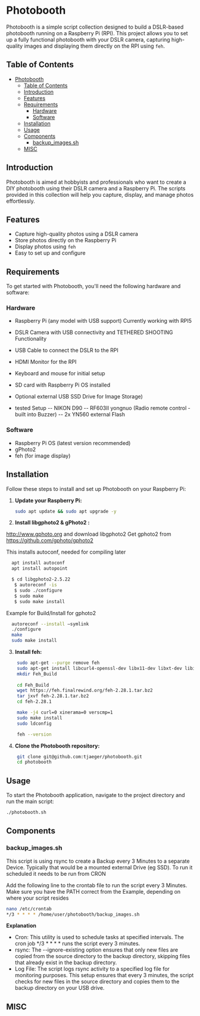 # Photobooth

Photobooth is a simple script collection designed to build a DSLR-based photobooth running on a Raspberry Pi (RPI). This project allows you to set up a fully functional photobooth with your DSLR camera, capturing high-quality images and displaying them directly on the RPI using `feh`.

## Table of Contents

- [Photobooth](#photobooth)
  - [Table of Contents](#table-of-contents)
  - [Introduction](#introduction)
  - [Features](#features)
  - [Requirements](#requirements)
    - [Hardware](#hardware)
    - [Software](#software)
  - [Installation](#installation)
  - [Usage](#usage)
  - [Components](#components)
    - [backup\_images.sh](#backup_imagessh)
  - [MISC](#misc)

## Introduction

Photobooth is aimed at hobbyists and professionals who want to create a DIY photobooth using their DSLR camera and a Raspberry Pi. The scripts provided in this collection will help you capture, display, and manage photos effortlessly.

## Features

- Capture high-quality photos using a DSLR camera
- Store photos directly on the Raspberry Pi
- Display photos using `feh`
- Easy to set up and configure

## Requirements

To get started with Photobooth, you'll need the following hardware and software:

### Hardware

- Raspberry Pi (any model with USB support)
  Currently working with RPI5
- DSLR Camera with USB connectivity and TETHERED SHOOTING Functionality
- USB Cable to connect the DSLR to the RPI
- HDMI Monitor for the RPI
- Keyboard and mouse for initial setup
- SD card with Raspberry Pi OS installed
- Optional external USB SSD Drive for Image Storage)

- tested Setup
-- NIKON D90
-- RF603II yongnuo (Radio remote control - built into Buzzer)
-- 2x YN560 external Flash

### Software

- Raspberry Pi OS (latest version recommended)
- gPhoto2
- feh (for image display)

## Installation

Follow these steps to install and set up Photobooth on your Raspberry Pi:

1. **Update your Raspberry Pi:**
    ```sh
    sudo apt update && sudo apt upgrade -y
    ```

2. **Install libgphoto2 & gPhoto2 :**

http://www.gphoto.org and download libgphoto2
Get gphoto2 from https://github.com/gphoto/gphoto2

This installs autoconf, needed for compiling later
```sh
  apt install autoconf
  apt install autopoint
```

```sh
  $ cd libgphoto2-2.5.22
   $ autoreconf -is
   $ sudo ./configure
   $ sudo make
   $ sudo make install
```
Example for Build/Install for gphoto2
```sh
  autoreconf --install —symlink
  ./configure
  make
  sudo make install
```

3. **Install feh:**
```sh
    sudo apt-get --purge remove feh
    sudo apt-get install libcurl4-openssl-dev libx11-dev libxt-dev libimlib2-dev libxinerama-dev libjpeg-progs libpng-dev libexif-dev libexif12
    mkdir Feh_Build
    
    cd Feh_Build
    wget https://feh.finalrewind.org/feh-2.28.1.tar.bz2
    tar jxvf feh-2.28.1.tar.bz2
    cd feh-2.28.1

    make -j4 curl=0 xinerama=0 verscmp=1
    sudo make install
    sudo ldconfig

    feh --version
```

4. **Clone the Photobooth repository:**
```sh
    git clone git@github.com:tjaeger/photobooth.git
    cd photobooth
```

## Usage

To start the Photobooth application, navigate to the project directory and run the main script:

```sh
./photobooth.sh
```

## Components

### backup_images.sh

This script is using rsync to create a Backup every 3 Minutes to a separate Device. Typically that would be a mounted external Drive (eg SSD).
To run it scheduled it needs to be run from CRON

Add the following line to the crontab file to run the script every 3 Minutes.
Make sure you have the PATH correct from the Example, depending on where your script resides

```sh
nano /etc/crontab
*/3 * * * * /home/user/photobooth/backup_images.sh
```

**Explanation**

- Cron: This utility is used to schedule tasks at specified intervals. The cron job */3 * * * * runs the script every 3 minutes.
- rsync: The --ignore-existing option ensures that only new files are copied from the source directory to the backup directory, skipping files that already exist in the backup directory.
- Log File: The script logs rsync activity to a specified log file for monitoring purposes.
This setup ensures that every 3 minutes, the script checks for new files in the source directory and copies them to the backup directory on your USB drive.


## MISC



